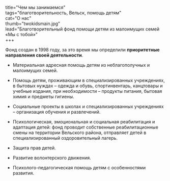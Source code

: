 title="Чем мы занимаемся"  
tags="благотворительность, Вельск, помощь детям"  
cat="О нас"  
thumb="twokidsmain.jpg"  
lead="Благотворительный фонд помощи детям из малоимущих семей «Мы с тобой»"  
+++
  
Фонд создан в 1998 году, за это время мы определили **приоритетные направления своей деятельности**. 

- Материальная адресная помощь детям из неблагополучных и малоимущих семей.  

- Помощь детям, проживающим в специализированных учреждениях, в бытовых нуждах – одежда и обувь, спортинвентарь, канцтовары и учебные издания, при необходимости – продукты питания, бытовая химия и предметы гигиены. 

- Социальные проекты в школах и специализированных учреждениях – организация обучения и развлечений.  

- Психологическая, эмоциональная и социальная реабилитация и адаптация детей: фонд проводит собственные реабилитационные смены на территории Вельского района, отправляет детей в специализированный оздоровительный лагерь.  
- Защита прав детей.  

- Развитие волонтерского движения.  

- Психолого-педагогическая помощь детям с особенностями развития.  
